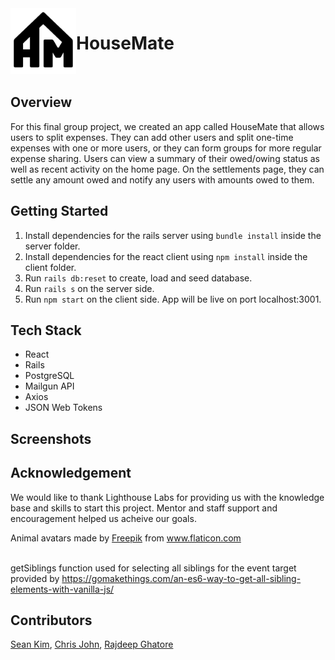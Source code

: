 
 <img src="https://github.com/csjohn1/HouseMate/blob/master/docs/housematelogo.png?raw=true" alt="logo" width=105 align="left" />

# HouseMate

<br>

## Overview
For this final group project, we created an app called HouseMate that allows users to split expenses. They can add other users and split one-time expenses with one or more users, or they can form groups for more regular expense sharing. Users can view a summary of their owed/owing status as well as recent activity on the home page. On the settlements page, they can settle any amount owed and notify any users with amounts owed to them.
## Getting Started
1. Install dependencies for the rails server using ```bundle install``` inside the server folder.
2. Install dependencies for the react client using ```npm install``` inside the client folder.
3. Run ```rails db:reset``` to create, load and seed database.
4. Run ```rails s``` on the server side.
5. Run ```npm start``` on the client side. App will be live on port localhost:3001.

## Tech Stack
* React
* Rails
* PostgreSQL
* Mailgun API
* Axios
* JSON Web Tokens

## Screenshots

## Acknowledgement
We would like to thank Lighthouse Labs for providing us with the knowledge base and skills to start this project. Mentor and staff support and encouragement helped us acheive our goals.

<div>Animal avatars made by <a href="https://www.flaticon.com/authors/freepik" title="Freepik">Freepik</a> from <a href="https://www.flaticon.com/" title="Flaticon">www.flaticon.com</a></div> 
<br>

  getSiblings function used for selecting all siblings for the event target provided by https://gomakethings.com/an-es6-way-to-get-all-sibling-elements-with-vanilla-js/
## Contributors
[Sean Kim](https://github.com/skimmilk1172), [Chris John](https://github.com/csjohn1), [Rajdeep Ghatore](https://github.com/rghatore)
